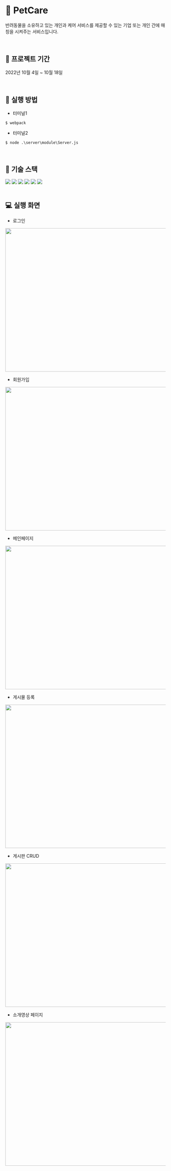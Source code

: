 # :dog: PetCare

<p>반려동물을 소유하고 있는 개인과 케어 서비스를 제공할 수 있는 기업 또는 개인 간에 매칭을 시켜주는 서비스입니다.</p></br>

## :date: 프로젝트 기간
<p>2022년 10월 4일 ~ 10월 18일</p></br>

## :link: 실행 방법
- 터미널1
```
$ webpack
```
- 터미널2
```
$ node .\server\module\Server.js
```
</br>

## :hammer: 기술 스택
<div align=left>
<img src="https://img.shields.io/badge/html5-E34F26?style=for-the-badge&logo=html5&logoColor=white"> 
<img src="https://img.shields.io/badge/css-1572B6?style=for-the-badge&logo=css3&logoColor=white">
<img src="https://img.shields.io/badge/javascript-F7DF1E?style=for-the-badge&logo=javascript&logoColor=black">
<img src="https://img.shields.io/badge/react-61DAFB?style=for-the-badge&logo=react&logoColor=black"> 
<img src="https://img.shields.io/badge/node.js-339933?style=for-the-badge&logo=Node.js&logoColor=white">
<img src="https://img.shields.io/badge/mysql-4479A1?style=for-the-badge&logo=mysql&logoColor=white">
</div></br>

## :computer: 실행 화면
- 로그인
<img src="https://user-images.githubusercontent.com/87286246/226094579-bac17795-47b9-4b0f-b7c8-191a50df2240.png" height="450px" width="550px">

- 회원가입
<img src="https://user-images.githubusercontent.com/87286246/226094998-41c8aa1c-495d-47fd-84a9-1f5f08dfd686.png" height="450px" width="550px">

- 메인페이지
<img src="https://user-images.githubusercontent.com/87286246/226095090-9ef8f18d-a2ca-4a48-9ae1-5f758867e9b7.png" height="450px" width="550px">

- 게시물 등록
<img src="https://user-images.githubusercontent.com/87286246/226095113-87995a95-6d62-4a12-b0f5-bd54f4eca23f.png" height="450px" width="550px">

- 게시판 CRUD
<img src="https://user-images.githubusercontent.com/87286246/226095117-8a4f49a9-e693-4648-9d0c-166dd1a74b53.png" height="450px" width="550px">

- 소개영상 페이지
<img src="https://user-images.githubusercontent.com/87286246/226095134-752166e1-c0ac-451f-aeb3-7fd4cd6433a5.png" height="450px" width="550px">
